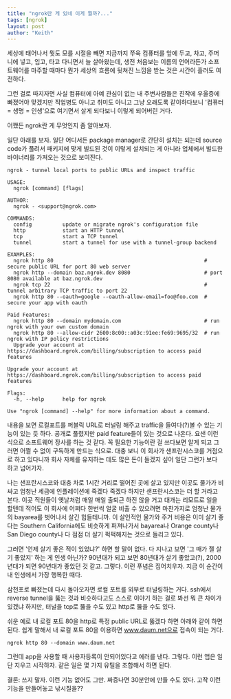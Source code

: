 ```yaml
---
title: "ngrok란 게 있네 이게 뭘까?..."
tags: [ngrok]
layout: post
author: "Keith"
---
```


세상에 태어나서 뭣도 모를 시절을 빼면 지금까지 쭈욱 컴퓨터를 앞에 두고, 차고, 주머니에 넣고, 입고, 타고 다니면서 늘 살아왔는데, 생전 처음보는 이름의 언어라든가 소프트웨어를 마주할 때마다 뭔가 세상의 흐름에 뒷쳐진 느낌을 받는 것은 시간이 흘러도 여전하다.

그런 걸로 따지자면 사실 컴퓨터에 아예 관심이 없는 내 주변사람들은 진작에 우울증에 빠졌어야 맞겠지만 직업병도 아니고 취미도 아니고 그냥 오래도록 같이하다보니 '컴퓨터 = 생명 = 인생'으로 여기면서 살게 되다보니 이렇게 되어버린 거다. 

어쨌든 ngrok란 게 무엇인지 좀 알아보자.

일단 아래를 보자. 일단 어디서든 package manager로 간단히 설치는 되는데 source code가 풀려서 패키지에 맞게 빌드된 것이 이렇게 설치되는 게 아니라 업체에서 빌드한 바이너리를 가져오는 것으로 보여진다.

```
ngrok - tunnel local ports to public URLs and inspect traffic

USAGE:
  ngrok [command] [flags]

AUTHOR:
  ngrok - <support@ngrok.com>

COMMANDS: 
  config          update or migrate ngrok's configuration file
  http            start an HTTP tunnel
  tcp             start a TCP tunnel
  tunnel          start a tunnel for use with a tunnel-group backend

EXAMPLES: 
  ngrok http 80                                                 # secure public URL for port 80 web server
  ngrok http --domain baz.ngrok.dev 8080                        # port 8080 available at baz.ngrok.dev
  ngrok tcp 22                                                  # tunnel arbitrary TCP traffic to port 22
  ngrok http 80 --oauth=google --oauth-allow-email=foo@foo.com  # secure your app with oauth

Paid Features: 
  ngrok http 80 --domain mydomain.com                           # run ngrok with your own custom domain
  ngrok http 80 --allow-cidr 2600:8c00::a03c:91ee:fe69:9695/32  # run ngrok with IP policy restrictions
  Upgrade your account at https://dashboard.ngrok.com/billing/subscription to access paid features

Upgrade your account at https://dashboard.ngrok.com/billing/subscription to access paid features

Flags:
  -h, --help      help for ngrok

Use "ngrok [command] --help" for more information about a command.
```
내용을 보면 로컬포트를 퍼블릭 URL로 터널링 해주고 traffic을 들여다(?)볼 수 있는 기능이 있는 듯 하다. 공개로 풀렸지만 paid feature들이 있는 것으로 나온다. 요샌 이런 식으로 소프트웨어 장사를 하는 것 같다. 꼭 필요한 기능이란 걸 쓰다보면 알게 되고 그러면 어쩔 수 없이 구독하게 만드는 식으로. 대충 보니 이 회사가 샌프란시스코를 거점으로 하고 있다니까 회사 자체를 유지하는 데도 많은 돈이 들겠지 싶어 일단 그런가 보다 하고 넘어가자.

나는 샌프란시스코와 대충 차로 1시간 거리로 떨어진 곳에 살고 있지만 이곳도 물가가 비싸고 엄청난 세금에 인플레이션에 죽겠다 죽겠다 하지만 샌프란시스코는 더 할 거라고 본다. 이곳 직원들이 옛날처럼 매일 매일 출퇴근 하진 않을 거고 대개는 리모트로 일을 할텐데 적어도 이 회사에 어쩌다 한번씩 얼굴 비출 수 있으려면 마찬가지로 엄청난 물가의 bayarea를 벗어나서 살긴 힘들테니까. 이 살인적인 물가와 주거 비용은 이미 살기 좋다는 Southern California에도 비슷하게 퍼져나가서 bayarea나 Orange county나 San Diego county나 다 점점 더 살기 퍽퍽해지는 것으로 들리고 있다.

그러면 '언제 살기 좋은 적이 있었냐?' 하면 할 말이 없다. 다 지나고 보면 '그 때가 젤 살기 좋았지' 하는 게 인생 아닌가? 90년대가 되고 보면 80년대가 살기 좋았고(?), 2000년대가 되면 90년대가 좋았던 것 같고. 그렇다. 이런 푸념은 집어치우자. 지금 이 순간이 내 인생에서 가장 행복한 때다. 

삼천포로 빠졌는데 다시 돌아오자면 로컬 포트를 외부로 터널링하는 거다. ssh에서 reverse tunnel을 뚫는 것과 비슷하다고도 스스로 이야기 하는 걸로 봐선 뭐 큰 차이가 있겠냐 하지만, 터널을 tcp로 뚫을 수도 있고 http로 뚫을 수도 있다. 

쉬운 예로 내 로컬 포트 80을 http로 특정 public URL로 뚫겠다 하면 아래와 같이 하면 된다. 쉽게 말해서 내 로컬 포트 80을 이용하면 www.daum.net으로 접속이 되는 거다. 

```
ngrok http 80 --domain www.daum.net
```

그런데 app을 사용할 때 사용자등록이 안되어있다고 에러를 낸다. 그렇다. 이런 앱은 일단 지우고 시작하자. 같은 일은 몇 가지 유틸을 조합해서 하면 된다.

결론: 쓰지 말자. 이런 기능 없어도 그만. 짜증나면 30분안에 만들 수도 있다. 고작 이런 기능을 만들어놓고 낚시질을??